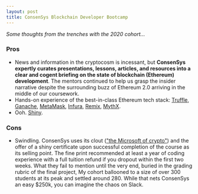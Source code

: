```yaml
---
layout: post
title: ConsenSys Blockchain Developer Bootcamp
---
```


*Some thoughts from the trenches with the 2020 cohort...*

### Pros
- News and information in the cryptocosm is incessant, but **ConsenSys expertly curates presentations, lessons, articles, and resources into a clear and cogent briefing on the state of blockchain (Ethereum) development**. The mentors continued to help us grasp the insider narrative despite the surrounding buzz of Ethereum 2.0 arriving in the middle of our coursework.
- Hands-on experience of the best-in-class Ethereum tech stack: [Truffle](https://www.trufflesuite.com/truffle), [Ganache](https://www.trufflesuite.com/ganache), [MetaMask](https://metamask.io/), [Infura](https://infura.io/), [Remix](https://remix.ethereum.org/#optimize=false&runs=200&evmVersion=null), [MythX](https://mythx.io/).
- Ooh. [Shiny](https://courses.consensys.net/certificates/w9trgfa8fa).

### Cons
- Swindling. ConsenSys uses its clout (["the Microsoft of crypto"](https://www.reddit.com/r/ethereum/comments/b45zov/consensys_academys_developer_bootcamp_is_back/ej4mimo?utm_source=share&utm_medium=web2x&context=3)) and the offer of a shiny certificate upon successful completion of the course as its selling point. The fine print recommended at least a year of coding experience with a full tuition refund if you dropout within the first two weeks. What they fail to mention until the very end, buried in the grading rubric of the final project, My cohort ballooned to a size of over 300 students at its peak and settled around 280. While that nets ConsenSys an easy $250k, you can imagine the chaos on Slack.
